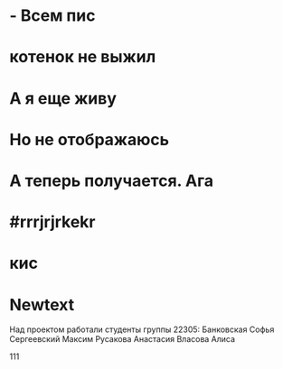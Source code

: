# - Всем пис
# котенок не выжил
# А я еще живу
# Но не отображаюсь
# А теперь получается. Ага
#rrrjrjrkekr
=======
# кис
# Newtext
Над проектом работали студенты группы 22305:
Банковская Софья
Сергеевский Максим
Русакова Анастасия
Власова Алиса

111
